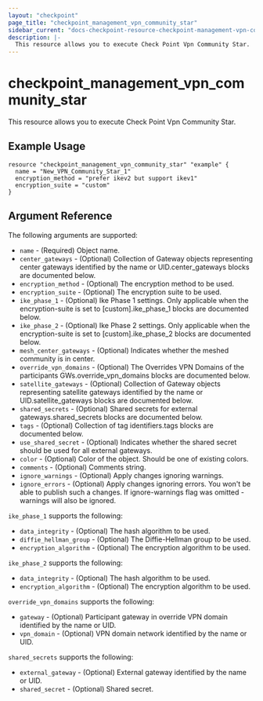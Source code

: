 ```yaml
---
layout: "checkpoint"
page_title: "checkpoint_management_vpn_community_star"
sidebar_current: "docs-checkpoint-resource-checkpoint-management-vpn-community-star"
description: |-
  This resource allows you to execute Check Point Vpn Community Star.
---
```


# checkpoint_management_vpn_community_star

This resource allows you to execute Check Point Vpn Community Star.

## Example Usage


```hcl
resource "checkpoint_management_vpn_community_star" "example" {
  name = "New_VPN_Community_Star_1"
  encryption_method = "prefer ikev2 but support ikev1"
  encryption_suite = "custom"
}
```

## Argument Reference

The following arguments are supported:

* `name` - (Required) Object name. 
* `center_gateways` - (Optional) Collection of Gateway objects representing center gateways identified by the name or UID.center_gateways blocks are documented below.
* `encryption_method` - (Optional) The encryption method to be used. 
* `encryption_suite` - (Optional) The encryption suite to be used. 
* `ike_phase_1` - (Optional) Ike Phase 1 settings. Only applicable when the encryption-suite is set to [custom].ike_phase_1 blocks are documented below.
* `ike_phase_2` - (Optional) Ike Phase 2 settings. Only applicable when the encryption-suite is set to [custom].ike_phase_2 blocks are documented below.
* `mesh_center_gateways` - (Optional) Indicates whether the meshed community is in center. 
* `override_vpn_domains` - (Optional) The Overrides VPN Domains of the participants GWs.override_vpn_domains blocks are documented below.
* `satellite_gateways` - (Optional) Collection of Gateway objects representing satellite gateways identified by the name or UID.satellite_gateways blocks are documented below.
* `shared_secrets` - (Optional) Shared secrets for external gateways.shared_secrets blocks are documented below.
* `tags` - (Optional) Collection of tag identifiers.tags blocks are documented below.
* `use_shared_secret` - (Optional) Indicates whether the shared secret should be used for all external gateways. 
* `color` - (Optional) Color of the object. Should be one of existing colors. 
* `comments` - (Optional) Comments string. 
* `ignore_warnings` - (Optional) Apply changes ignoring warnings. 
* `ignore_errors` - (Optional) Apply changes ignoring errors. You won't be able to publish such a changes. If ignore-warnings flag was omitted - warnings will also be ignored. 


`ike_phase_1` supports the following:

* `data_integrity` - (Optional) The hash algorithm to be used. 
* `diffie_hellman_group` - (Optional) The Diffie-Hellman group to be used. 
* `encryption_algorithm` - (Optional) The encryption algorithm to be used. 


`ike_phase_2` supports the following:

* `data_integrity` - (Optional) The hash algorithm to be used. 
* `encryption_algorithm` - (Optional) The encryption algorithm to be used. 


`override_vpn_domains` supports the following:

* `gateway` - (Optional) Participant gateway in override VPN domain identified by the name or UID. 
* `vpn_domain` - (Optional) VPN domain network identified by the name or UID. 


`shared_secrets` supports the following:

* `external_gateway` - (Optional) External gateway identified by the name or UID. 
* `shared_secret` - (Optional) Shared secret. 
